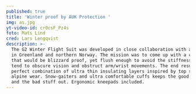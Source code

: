 ```yaml
---
published: true
title: 'Winter proof by AUK Protection '
img: as.jpg
yt-video-id: cr0csF_Pz4s
foto: Mats Lind
cred: Lars Lengqvist
description: >-
  The G2 Winter Flight Suit was developed in close collaboration with aircrews
  in Greenland and northern Norway. The mission was to come up with a concept
  that would be blizzard proof, yet flush enough to avoid the stiffness that
  tend to obscure vision and obstruct arm/wrist movements. The end result is a
  perfect combination of ultra thin insulating layers inspired by top shelf
  alpine wear. Snow-gaiters and ultra comfortable cuffs keeps the good stuff in
  and the bad stuff out. Ergonomic kneepads included.
---
```

